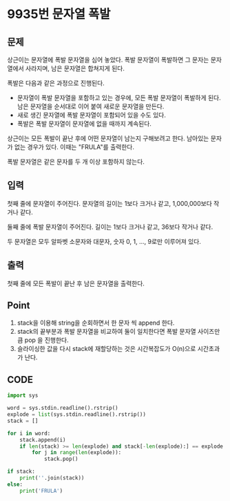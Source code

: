 # 9935번 문자열 폭발



## 문제

상근이는 문자열에 폭발 문자열을 심어 놓았다. 폭발 문자열이 폭발하면 그 문자는 문자열에서 사라지며, 남은 문자열은 합쳐지게 된다.

폭발은 다음과 같은 과정으로 진행된다.

- 문자열이 폭발 문자열을 포함하고 있는 경우에, 모든 폭발 문자열이 폭발하게 된다. 남은 문자열을 순서대로 이어 붙여 새로운 문자열을 만든다.
- 새로 생긴 문자열에 폭발 문자열이 포함되어 있을 수도 있다.
- 폭발은 폭발 문자열이 문자열에 없을 때까지 계속된다.

상근이는 모든 폭발이 끝난 후에 어떤 문자열이 남는지 구해보려고 한다. 남아있는 문자가 없는 경우가 있다. 이때는 "FRULA"를 출력한다.

폭발 문자열은 같은 문자를 두 개 이상 포함하지 않는다.



## 입력

첫째 줄에 문자열이 주어진다. 문자열의 길이는 1보다 크거나 같고, 1,000,000보다 작거나 같다.

둘째 줄에 폭발 문자열이 주어진다. 길이는 1보다 크거나 같고, 36보다 작거나 같다.

두 문자열은 모두 알파벳 소문자와 대문자, 숫자 0, 1, ..., 9로만 이루어져 있다.



## 출력

첫째 줄에 모든 폭발이 끝난 후 남은 문자열을 출력한다.



## Point



1. stack을 이용해 string을 순회하면서 한 문자 씩 append 한다. 
1. stack의 끝부분과 폭발 문자열을 비교하여 둘이 일치한다면 폭발 문자열 사이즈만큼 pop 을 진행한다.
1. 슬라이싱한 값을 다시 stack에 재할당하는 것은 시간복잡도가 O(n)으로 시간초과가 난다.



## CODE



```python
import sys

word = sys.stdin.readline().rstrip()
explode = list(sys.stdin.readline().rstrip())
stack = []

for i in word:
    stack.append(i)
    if len(stack) >= len(explode) and stack[-len(explode):] == explode:
        for j in range(len(explode)):
            stack.pop()

if stack:
    print(''.join(stack))
else:
    print('FRULA')
```

